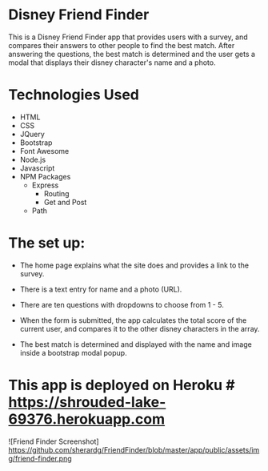 # Disney Friend Finder

This is a Disney Friend Finder app that provides users with a survey, and compares their answers to other people to find the best match. After answering the questions, the best match is determined and the user gets a modal that displays their disney character's name and a photo.

# Technologies Used
* HTML
* CSS
* JQuery
* Bootstrap
* Font Awesome
* Node.js
* Javascript
* NPM Packages
  * Express
    * Routing
    * Get and Post
  * Path

# The set up:

* The home page explains what the site does and provides a link to the survey.
* There is a text entry for name and a photo (URL).
* There are ten questions with dropdowns to choose from 1 - 5.
* When the form is submitted, the app calculates the total score of the current user, and compares it to the other disney characters in the array.

* The best match is determined and displayed with the name and image inside a bootstrap modal popup.

# This app is deployed on Heroku # https://shrouded-lake-69376.herokuapp.com

![Friend Finder Screenshot] https://github.com/sherardg/FriendFinder/blob/master/app/public/assets/img/friend-finder.png